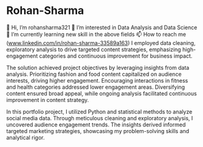 # Rohan-Sharma
👋 Hi, I’m rohansharma321
👀 I’m interested in Data Analysis and Data Science
🌱 I’m currently learning new skill in the above fields
📫 How to reach me (www.linkedin.com/in/rohan-sharma-33589a163)
I employed data cleaning, exploratory analysis to drive targeted content strategies, emphasizing high-engagement categories and continuous improvement for business impact.

The solution achieved project objectives by leveraging insights from data analysis. Prioritizing fashion and food content capitalized on audience interests, driving higher engagement. Encouraging interactions in fitness and health categories addressed lower engagement areas. Diversifying content ensured broad appeal, while ongoing analysis facilitated continuous improvement in content strategy.

In this portfolio project, I utilized Python and statistical methods to analyze social media data. Through meticulous cleaning and exploratory analysis, I uncovered audience engagement trends. The insights derived informed targeted marketing strategies, showcasing my problem-solving skills and analytical rigor.
